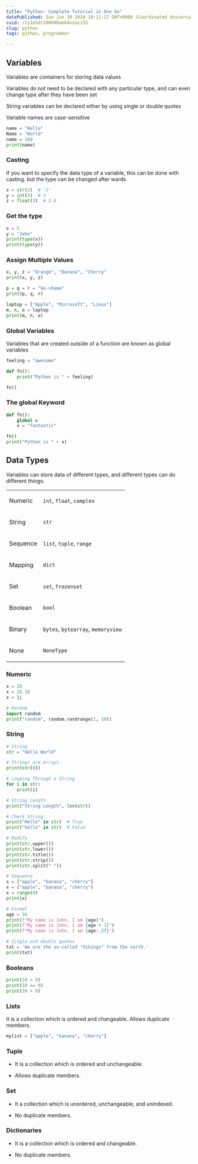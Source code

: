 ```yaml
---
title: "Python: Complete Tutorial in One Go"
datePublished: Sun Jun 30 2024 10:11:17 GMT+0000 (Coordinated Universal Time)
cuid: cly1e5dr200090amk4osuci55
slug: python
tags: python, programmer

---
```


## Variables

Variables are containers for storing data values

Variables do not need to be declared with any particular type, and can even change type after they have been set

String variables can be declared either by using single or double quotes

Variable names are case-sensitive

```python
name = "Hello"
Name = "World"
name = 100
print(name)
```

### Casting

If you want to specify the data type of a variable, this can be done with casting. but the type can be changed after wards

```python
x = str(3)  # '3'
y = int(3)  # 3
z = float(3)  # 3.0
```

### Get the type

```python
x = 5
y = "John"
print(type(x))
print(type(y))
```

### Assign Multiple Values

```python
x, y, z = "Orange", "Banana", "Cherry"
print(x, y, z)

p = q = r = "Go->home"
print(p, q, r)

laptop = ["Apple", "Microsoft", "Linux"]
m, n, o = laptop
print(m, n, o)
```

### Global Variables

Variables that are created outside of a function are known as global variables

```python
feeling = "awesome"

def fn():
    print("Python is " + feeling)

fn()
```

### The global Keyword

```python
def fn():
    global x
    x = "fantastic"

fn()
print("Python is " + x)
```

## Data Types

Variables can store data of different types, and different types can do different things.

<table><tbody><tr><td colspan="1" rowspan="1"><p>Numeric</p></td><td colspan="1" rowspan="1"><p><code>int</code>, <code>float</code>, <code>complex</code></p></td></tr><tr><td colspan="1" rowspan="1"><p>String</p></td><td colspan="1" rowspan="1"><p><code>str</code></p></td></tr><tr><td colspan="1" rowspan="1"><p>Sequence</p></td><td colspan="1" rowspan="1"><p><code>list</code>, <code>tuple</code>, <code>range</code></p></td></tr><tr><td colspan="1" rowspan="1"><p>Mapping</p></td><td colspan="1" rowspan="1"><p><code>dict</code></p></td></tr><tr><td colspan="1" rowspan="1"><p>Set</p></td><td colspan="1" rowspan="1"><p><code>set</code>, <code>frozenset</code></p></td></tr><tr><td colspan="1" rowspan="1"><p>Boolean</p></td><td colspan="1" rowspan="1"><p><code>bool</code></p></td></tr><tr><td colspan="1" rowspan="1"><p>Binary</p></td><td colspan="1" rowspan="1"><p><code>bytes</code>, <code>bytearray</code>, <code>memoryview</code></p></td></tr><tr><td colspan="1" rowspan="1"><p>None</p></td><td colspan="1" rowspan="1"><p><code>NoneType</code></p></td></tr></tbody></table>

### Numeric

```python
x = 20
x = 20.10
x = 1j

# Random
import random
print("random", random.randrange(1, 10))
```

### String

```python
# String
str = "Hello World"

# Strings are Arrays
print(str[0])

# Looping Through a String
for i in str:
    print(i)

# String Length
print("String Length", len(str))

# Check String
print("Hello" in str)  # True
print("hello" in str)  # False

# Modify
print(str.upper())
print(str.lower())
print(str.title())
print(str.strip())
print(str.split(" "))

# Sequence
x = ["apple", "banana", "cherry"]
x = ("apple", "banana", "cherry")
x = range(6)
print(x)

# Format
age = 36
print(f"My name is John, I am {age}")
print(f"My name is John, I am {age + 1}")
print(f"My name is John, I am {age:.2f}")

# Single and double quotes
txt = 'We are the so-called "Vikings" from the north.'
print(txt)
```

### Booleans

```python
print(10 > 9)
print(10 == 9)
print(10 < 9)
```

### Lists

It is a collection which is ordered and changeable. Allows duplicate members.

```python
mylist = ["apple", "banana", "cherry"]
```

### Tuple

* It is a collection which is ordered and unchangeable.
    
* Allows duplicate members.
    

### Set

* It a collection which is unordered, unchangeable, and unindexed.
    
* No duplicate members.
    

### Dictionaries

* It is a collection which is ordered and changeable.
    
* No duplicate members.